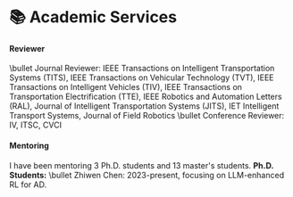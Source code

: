 # 📚 Academic Services 
#### **Reviewer**
\bullet Journal Reviewer: IEEE Transactions on Intelligent Transportation Systems (TITS), IEEE Transactions on Vehicular Technology (TVT), IEEE Transactions on Intelligent Vehicles (TIV), IEEE Transactions on Transportation Electrification (TTE), IEEE Robotics and Automation Letters (RAL), Journal of Intelligent Transportation Systems (JITS), IET Intelligent Transport Systems, Journal of Field Robotics
\bullet Conference Reviewer: IV, ITSC, CVCI
#### **Mentoring**
I have been mentoring 3 Ph.D. students and 13 master's students.
**Ph.D. Students:**
\bullet Zhiwen Chen: 2023-present, focusing on LLM-enhanced RL for AD.

